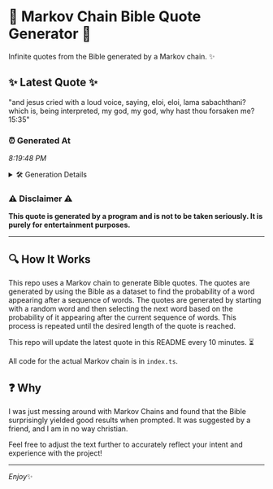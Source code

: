 # 📖 Markov Chain Bible Quote Generator 📖

Infinite quotes from the Bible generated by a Markov chain. ✨

## ✨ Latest Quote ✨
"and jesus cried with a loud voice, saying, eloi, eloi, lama sabachthani? which is, being interpreted, my god, my god, why hast thou forsaken me? 15:35"

### ⏰ Generated At
*8:19:48 PM*

<details>
    <summary>🛠️ Generation Details</summary>
    <p>
        <strong>🌱 Seed:</strong> and<br>
        <strong>🔄 Iterations:</strong> 25<br>
        <strong>📜 Context History:</strong><br>[ and ]: jesus<br>[ and, jesus ]: cried<br>[ and, jesus, cried ]: with<br>[ and, jesus, cried, with ]: a<br>[ and, jesus, cried, with, a ]: loud<br>[ and, jesus, cried, with, a, loud ]: voice,<br>[ jesus, cried, with, a, loud, voice, ]: saying,<br>[ cried, with, a, loud, voice,, saying, ]: eloi,<br>[ with, a, loud, voice,, saying,, eloi, ]: eloi,<br>[ a, loud, voice,, saying,, eloi,, eloi, ]: lama<br>[ loud, voice,, saying,, eloi,, eloi,, lama ]: sabachthani?<br>[ voice,, saying,, eloi,, eloi,, lama, sabachthani? ]: which<br>[ saying,, eloi,, eloi,, lama, sabachthani?, which ]: is,<br>[ eloi,, eloi,, lama, sabachthani?, which, is, ]: being<br>[ eloi,, lama, sabachthani?, which, is,, being ]: interpreted,<br>[ lama, sabachthani?, which, is,, being, interpreted, ]: my<br>[ sabachthani?, which, is,, being, interpreted,, my ]: god,<br>[ which, is,, being, interpreted,, my, god, ]: my<br>[ is,, being, interpreted,, my, god,, my ]: god,<br>[ being, interpreted,, my, god,, my, god, ]: why<br>[ interpreted,, my, god,, my, god,, why ]: hast<br>[ my, god,, my, god,, why, hast ]: thou<br>[ god,, my, god,, why, hast, thou ]: forsaken<br>[ my, god,, why, hast, thou, forsaken ]: me?<br>[ god,, why, hast, thou, forsaken, me? ]: 15:35<br>
    </p>
</details>

### ⚠️ Disclaimer ⚠️
**This quote is generated by a program and is not to be taken seriously. It is purely for entertainment purposes.**

---

## 🔍 How It Works

This repo uses a Markov chain to generate Bible quotes. The quotes are generated by using the Bible as a dataset to find the probability of a word appearing after a sequence of words. The quotes are generated by starting with a random word and then selecting the next word based on the probability of it appearing after the current sequence of words. This process is repeated until the desired length of the quote is reached.

This repo will update the latest quote in this README every 10 minutes. ⏳

All code for the actual Markov chain is in `index.ts`.

## ❓ Why

I was just messing around with Markov Chains and found that the Bible surprisingly yielded good results when prompted. 
It was suggested by a friend, and I am in no way christian.

Feel free to adjust the text further to accurately reflect your intent and experience with the project!

---

*Enjoy*✨
